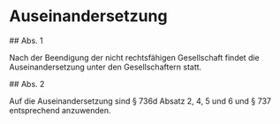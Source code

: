 # Auseinandersetzung



\#\# Abs. 1

 Nach der Beendigung der nicht rechtsfähigen Gesellschaft findet die Auseinandersetzung unter den Gesellschaftern statt.

\#\# Abs. 2

 Auf die Auseinandersetzung sind § 736d Absatz 2, 4, 5 und 6 und § 737 entsprechend anzuwenden. 

